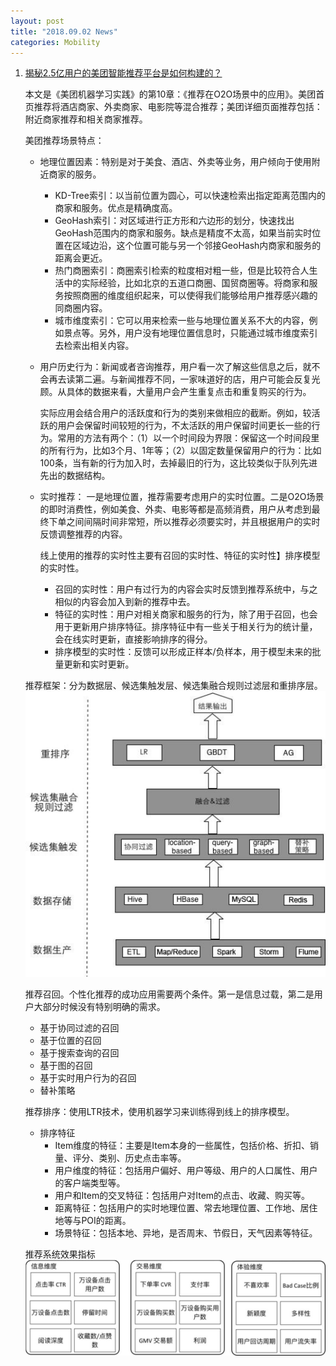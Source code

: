 ```yaml
---
layout: post
title: "2018.09.02 News"
categories: Mobility
---
```


1. [揭秘2.5亿用户的美团智能推荐平台是如何构建的？](https://mp.weixin.qq.com/s/srMN8PUUoEj8OvebYJbmgw)

    本文是《美团机器学习实践》的第10章：《推荐在O2O场景中的应用》。美团首页推荐将酒店商家、外卖商家、电影院等混合推荐；美团详细页面推荐包括：附近商家推荐和相关商家推荐。

    美团推荐场景特点：

    - 地理位置因素：特别是对于美食、酒店、外卖等业务，用户倾向于使用附近商家的服务。

        - KD-Tree索引：以当前位置为圆心，可以快速检索出指定距离范围内的商家和服务。优点是精确度高。
        - GeoHash索引：对区域进行正方形和六边形的划分，快速找出GeoHash范围内的商家和服务。缺点是精度不太高，如果当前实时位置在区域边沿，这个位置可能与另一个邻接GeoHash内商家和服务的距离会更近。
        - 热门商圈索引：商圈索引检索的粒度相对粗一些，但是比较符合人生活中的实际经验，比如北京的五道口商圈、国贸商圈等。将商家和服务按照商圈的维度组织起来，可以使得我们能够给用户推荐感兴趣的同商圈内容。
        - 城市维度索引：它可以用来检索一些与地理位置关系不大的内容，例如景点等。另外，用户没有地理位置信息时，只能通过城市维度索引去检索出相关内容。

    - 用户历史行为：新闻或者咨询推荐，用户看一次了解这些信息之后，就不会再去读第二遍。与新闻推荐不同，一家味道好的店，用户可能会反复光顾。从具体的数据来看，大量用户会产生重复点击和重复购买的行为。

        实际应用会结合用户的活跃度和行为的类别来做相应的截断。例如，较活跃的用户会保留时间较短的行为，不太活跃的用户保留时间更长一些的行为。常用的方法有两个：（1）以一个时间段为界限：保留这一个时间段里的所有行为，比如3个月、1年等；（2）以固定数量保留用户的行为：比如100条，当有新的行为加入时，去掉最旧的行为，这比较类似于队列先进先出的数据结构。

    - 实时推荐： 一是地理位置，推荐需要考虑用户的实时位置。二是O2O场景的即时消费性，例如美食、外卖、电影等都是高频消费，用户从考虑到最终下单之间间隔时间非常短，所以推荐必须要实时，并且根据用户的实时反馈调整推荐的内容。

        线上使用的推荐的实时性主要有召回的实时性、特征的实时性】排序模型的实时性。
        - 召回的实时性：用户有过行为的内容会实时反馈到推荐系统中，与之相似的内容会加入到新的推荐中去。
        - 特征的实时性：用户对相关商家和服务的行为，除了用于召回，也会用于更新用户排序特征。排序特征中有一些关于相关行为的统计量，会在线实时更新，直接影响排序的得分。
        - 排序模型的实时性：反馈可以形成正样本/负样本，用于模型未来的批量更新和实时更新。
    
    推荐框架：分为数据层、候选集触发层、候选集融合规则过滤层和重排序层。
    ![](/img/meituan.jpg)

    推荐召回。个性化推荐的成功应用需要两个条件。第一是信息过载，第二是用户大部分时候没有特别明确的需求。
    - 基于协同过滤的召回
    - 基于位置的召回
    - 基于搜索查询的召回
    - 基于图的召回
    - 基于实时用户行为的召回
    - 替补策略

    推荐排序：使用LTR技术，使用机器学习来训练得到线上的排序模型。
    - 排序特征
        - Item维度的特征：主要是Item本身的一些属性，包括价格、折扣、销量、评分、类别、历史点击率等。
        - 用户维度的特征：包括用户偏好、用户等级、用户的人口属性、用户的客户端类型等。
        - 用户和Item的交叉特征：包括用户对Item的点击、收藏、购买等。
        - 距离特征：包括用户的实时地理位置、常去地理位置、工作地、居住地等与POI的距离。
        - 场景特征：包括本地、异地，是否周末、节假日，天气因素等特征。

    推荐系统效果指标
    ![](/img/meituan_recommender_evaluation.jpg)

    
